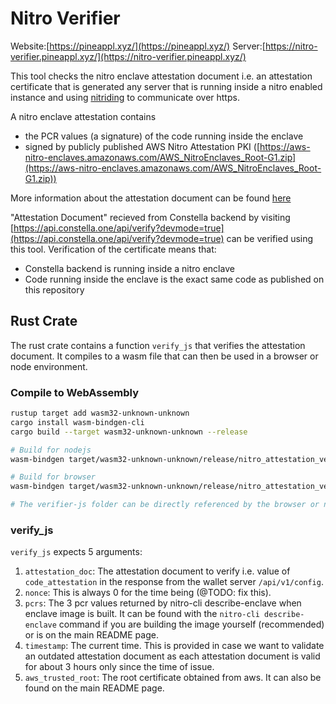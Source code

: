 # Nitro Verifier

Website:[https://pineappl.xyz/](https://pineappl.xyz/)
Server:[https://nitro-verifier.pineappl.xyz/](https://nitro-verifier.pineappl.xyz/)

This tool checks the nitro enclave attestation document i.e. an attestation certificate that is generated any server that is running inside a nitro enabled instance and using [nitriding](https://github.com/brave/nitriding-daemon) to communicate over https. 

A nitro enclave attestation contains
 - the PCR values (a signature) of the code running inside the enclave
 - signed by publicly published AWS Nitro Attestation PKI ([https://aws-nitro-enclaves.amazonaws.com/AWS_NitroEnclaves_Root-G1.zip](https://aws-nitro-enclaves.amazonaws.com/AWS_NitroEnclaves_Root-G1.zip))
  
More information about the attestation document can be found [here](https://docs.aws.amazon.com/enclaves/latest/user/verify-root.html)

"Attestation Document" recieved from Constella backend by visiting [https://api.constella.one/api/verify?devmode=true](https://api.constella.one/api/verify?devmode=true) can be verified using this tool. Verification of the certificate means that:
 - Constella backend is running inside a nitro enclave
 - Code running inside the enclave is the exact same code as published on this repository


## Rust Crate

The rust crate contains a function `verify_js` that verifies the attestation document. It compiles to a wasm file that can then be used in a browser or node environment.

### Compile to WebAssembly

```bash
rustup target add wasm32-unknown-unknown
cargo install wasm-bindgen-cli
cargo build --target wasm32-unknown-unknown --release

# Build for nodejs
wasm-bindgen target/wasm32-unknown-unknown/release/nitro_attestation_verifier.wasm --out-dir ../verifier-js --nodejs

# Build for browser
wasm-bindgen target/wasm32-unknown-unknown/release/nitro_attestation_verifier.wasm --out-dir ../verifier-js --web

# The verifier-js folder can be directly referenced by the browser or node project
```

### verify_js

`verify_js` expects 5 arguments:

1. `attestation_doc`: The attestation document to verify i.e. value of `code_attestation` in the response from the wallet server `/api/v1/config`.
2. `nonce`: This is always 0 for the time being (@TODO: fix this).
3. `pcrs`: The 3 pcr values returned by nitro-cli describe-enclave when enclave image is built. It can be found with the `nitro-cli describe-enclave` command if you are building the image yourself (recommended) or is on the main README page.
4. `timestamp`: The current time. This is provided in case we want to validate an outdated attestation document as each attestation document is valid for about 3 hours only since the time of issue.
5. `aws_trusted_root`: The root certificate obtained from aws. It can also be found on the main README page.
